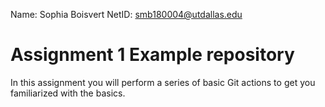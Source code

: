 Name: Sophia Boisvert
NetID: smb180004@utdallas.edu

# Assignment 1 Example repository

In this assignment you will perform a series of basic Git actions to get you familiarized with the basics.
